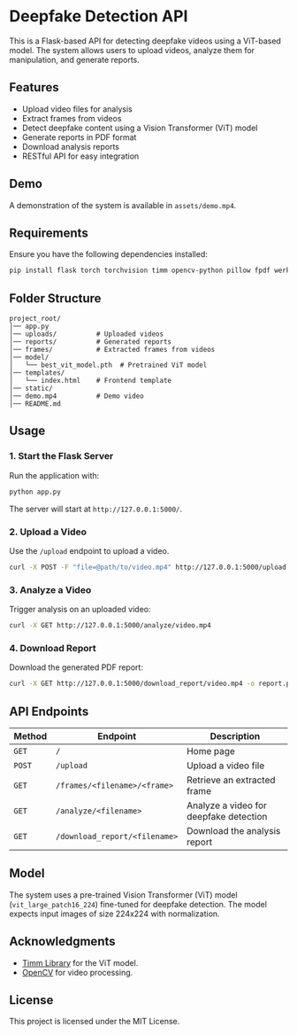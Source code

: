 # Deepfake Detection API

This is a Flask-based API for detecting deepfake videos using a ViT-based model. The system allows users to upload videos, analyze them for manipulation, and generate reports.

## Features
- Upload video files for analysis
- Extract frames from videos
- Detect deepfake content using a Vision Transformer (ViT) model
- Generate reports in PDF format
- Download analysis reports
- RESTful API for easy integration

## Demo
A demonstration of the system is available in `assets/demo.mp4`.

## Requirements
Ensure you have the following dependencies installed:
```bash
pip install flask torch torchvision timm opencv-python pillow fpdf werkzeug
```

## Folder Structure
```
project_root/
│── app.py
│── uploads/          # Uploaded videos
│── reports/          # Generated reports
│── frames/           # Extracted frames from videos
│── model/
│   └── best_vit_model.pth  # Pretrained ViT model
│── templates/
│   └── index.html    # Frontend template
│── static/
│── demo.mp4          # Demo video
│── README.md
```

## Usage

### 1. Start the Flask Server
Run the application with:
```bash
python app.py
```
The server will start at `http://127.0.0.1:5000/`.

### 2. Upload a Video
Use the `/upload` endpoint to upload a video.
```bash
curl -X POST -F "file=@path/to/video.mp4" http://127.0.0.1:5000/upload
```

### 3. Analyze a Video
Trigger analysis on an uploaded video:
```bash
curl -X GET http://127.0.0.1:5000/analyze/video.mp4
```

### 4. Download Report
Download the generated PDF report:
```bash
curl -X GET http://127.0.0.1:5000/download_report/video.mp4 -o report.pdf
```

## API Endpoints
| Method | Endpoint | Description |
|--------|---------|-------------|
| `GET`  | `/` | Home page |
| `POST` | `/upload` | Upload a video file |
| `GET`  | `/frames/<filename>/<frame>` | Retrieve an extracted frame |
| `GET`  | `/analyze/<filename>` | Analyze a video for deepfake detection |
| `GET`  | `/download_report/<filename>` | Download the analysis report |

## Model
The system uses a pre-trained Vision Transformer (ViT) model (`vit_large_patch16_224`) fine-tuned for deepfake detection. The model expects input images of size 224x224 with normalization.

## Acknowledgments
- [Timm Library](https://github.com/rwightman/pytorch-image-models) for the ViT model.
- [OpenCV](https://opencv.org/) for video processing.

## License
This project is licensed under the MIT License.

